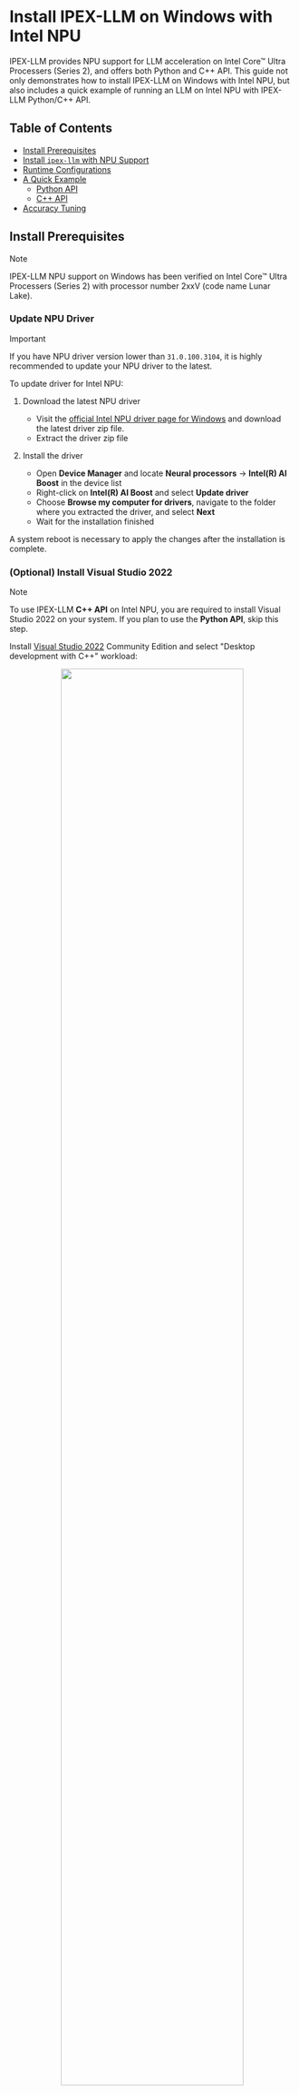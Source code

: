 # Install IPEX-LLM on Windows with Intel NPU

IPEX-LLM provides NPU support for LLM acceleration on Intel Core™ Ultra Processers (Series 2), and offers both Python and C++ API. This guide not only demonstrates how to install IPEX-LLM on Windows with Intel NPU, but also includes a quick example of running an LLM on Intel NPU with IPEX-LLM Python/C++ API.

## Table of Contents

- [Install Prerequisites](#install-prerequisites)
- [Install `ipex-llm` with NPU Support](#install-ipex-llm-with-npu-support)
- [Runtime Configurations](#runtime-configurations)
- [A Quick Example](#a-quick-example)
  - [Python API](#python-api)
  - [C++ API](#c-api)
- [Accuracy Tuning](#accuracy-tuning)

## Install Prerequisites

> [!NOTE]
> IPEX-LLM NPU support on Windows has been verified on Intel Core™ Ultra Processers (Series 2) with processor number 2xxV (code name Lunar Lake).

### Update NPU Driver

> [!IMPORTANT]
> If you have NPU driver version lower than `31.0.100.3104`, it is highly recommended to update your NPU driver to the latest.

To update driver for Intel NPU:

1. Download the latest NPU driver

   - Visit the [official Intel NPU driver page for Windows](https://www.intel.com/content/www/us/en/download/794734/intel-npu-driver-windows.html) and download the latest driver zip file.
   - Extract the driver zip file

2. Install the driver

   - Open **Device Manager** and locate **Neural processors** -> **Intel(R) AI Boost** in the device list
   - Right-click on **Intel(R) AI Boost** and select **Update driver**
   - Choose **Browse my computer for drivers**, navigate to the folder where you extracted the driver, and select **Next**
   - Wait for the installation finished

A system reboot is necessary to apply the changes after the installation is complete.

### (Optional) Install Visual Studio 2022

> [!NOTE]
> To use IPEX-LLM **C++ API** on Intel NPU, you are required to install Visual Studio 2022 on your system. If you plan to use the **Python API**, skip this step.

Install [Visual Studio 2022](https://visualstudio.microsoft.com/downloads/) Community Edition and select "Desktop development with C++" workload:

<div align="center">
<img src="https://llm-assets.readthedocs.io/en/latest/_images/quickstart_windows_gpu_1.png"  width=80%/>
</div>

### Setup Python Environment

Visit [Miniforge installation page](https://conda-forge.org/download/), download the **Miniforge installer for Windows**, and follow the instructions to complete the installation.

<div align="center">
<img src="https://llm-assets.readthedocs.io/en/latest/_images/quickstart_windows_gpu_miniforge_download.png"  width=80%/>
</div>

After installation, open the **Miniforge Prompt**, create a new python environment `llm-npu`:
```cmd
conda create -n llm python=3.11
```
Activate the newly created environment `llm-npu`:
```cmd
conda activate llm
```

> [!TIP]
> `ipex-llm` for NPU supports 3.10 and 3.11.

## Install `ipex-llm` with NPU Support

With the `llm-npu` environment active, use `pip` to install `ipex-llm` for NPU:

```cmd
conda create -n llm python=3.11 libuv
conda activate llm

pip install --pre --upgrade ipex-llm[npu]
```

## Runtime Configurations

For `ipex-llm` NPU support, set the following environment variable with active `llm-npu` environment:

```cmd
set BIGDL_USE_NPU=1
```

## A Quick Example

Now let's play with a real LLM on Intel NPU. We'll be using the [Qwen2.5-7B-Instruct](https://huggingface.co/Qwen/Qwen2.5-7B-Instruct) model, a 7.61 billion parameter LLM for this demonstration. Follow the steps below to setup and run the model, and observe how it responds to a prompt "What is AI?". 

**IPEX-LLM on Intel NPU offers two API options: Python and C++**. You can choose the one that best suits your requirements.

### Python API

#### Step 1: Create `demo.py`

Create a new file named `demo.py` and insert the code snippet below to run [Qwen2.5-7B-Instruct](https://huggingface.co/Qwen/Qwen2.5-7B-Instruct) model with IPEX-LLM optimizations on NPU:

```python
# Copy/Paste the contents to a new file demo.py

import torch
from ipex_llm.transformers.npu_model import AutoModelForCausalLM
from transformers import AutoTokenizer

print('Now start loading Tokenizer and optimizing Model...')
tokenizer = AutoTokenizer.from_pretrained("Qwen/Qwen2.5-7B-Instruct",
                                          trust_remote_code=True)

# Load & optimize model using ipex-llm and load it to NPU
model = AutoModelForCausalLM.from_pretrained(
    "Qwen/Qwen2.5-7B-Instruct",
    torch_dtype=torch.float16,
    trust_remote_code=True,
    attn_implementation="eager",
    load_in_low_bit="sym_int4",
    optimize_model=True,
    max_context_len=1024,
    max_prompt_len=512,
    mixed_precision=True,
    quantization_group_size=0,
    save_directory="./save_converted_model_dir"
)
print('Successfully loaded Tokenizer and optimized Model!')

# Format the prompt
# you could tune the prompt based on your own model,
# here the prompt tuning refers to https://huggingface.co/Qwen/Qwen2.5-7B-Instruct#quickstart
question = "What is AI?"
messages = [
    {"role": "system", "content": "You are a helpful assistant."},
    {"role": "user", "content": question}
]
text = tokenizer.apply_chat_template(
    messages,
    tokenize=False,
    add_generation_prompt=True
)

# Generate predicted tokens
with torch.inference_mode():
    input_ids = tokenizer.encode(text, return_tensors="pt")

    output = model.generate(input_ids,
                            do_sample=False,
                            max_new_tokens=32)
    output_str = tokenizer.decode(output[0], skip_special_tokens=False)
    print(output_str)
```

> [!TIP]
> When loading the model:
>
> - `ipex-llm` on NPU currently supports low-bit optimizations `load_in_low_bit='sym_int4'`/`'sym_int8'`.
> - `max_context_len` defines the maximum sequence length, which is the total number of token for both actual input and output combined.
> - The actual input token number should be smaller than `max_prompt_len`.


#### Step 2: Run `demo.py`

Run `demo.py` within the activated Python environment using the following command:

```cmd
python demo.py
```

#### Example output

TO BE ADDED

### C++ API

TO BE ADDED

#### Step 1: Convert model with `convert.py`
#### Step 2: Create `demo.cpp`
#### Step 3: Build `demo.exe`
#### Step 4: Run `demo.exe`
#### Example output

## Accuracy Tuning

IPEX-LLM provides several optimization methods for enhancing the accuracy of model outputs on Intel NPU. You can select and combine these techniques to achieve better outputs based on your specific use case.

### 1. Channel-Wise and Group-Wise Quantization

IPEX-LLM low-bit optimizations support both channel-wise and group-wise quantization on Intel NPU. When loading the model with Auto Model class from `ipex_llm.transformers.npu_model`, parameter `quantization_group_size` will control whether to use channel-wise or group-wise quantization.

If setting `quantization_group_size=0`, IPEX-LLM will use channel-wise quantization. If setting `quantization_group_size` larger than 0, e.g. `quantization_group_size=128`, IPEX-LLM will use group-wise quantization with group size to be 128.

You could try to use group-wise quantization for better outputs.

### 2. `IPEX_LLM_NPU_QUANTIZATION_OPT`

You could set environment variable `IPEX_LLM_NPU_QUANTIZATION_OPT=1` before loading the model to further enhance model accuracy of low-bit models.
